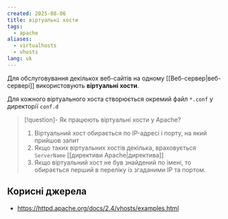 ```yaml
---
created: 2025-08-06
title: віртуальні хости
tags:
  - apache
aliases:
  - virtualhosts
  - vhosts
lang: uk
---
```

Для обслуговування декількох веб-сайтів на одному [[Веб-сервер|веб-сервері]] використовують **віртуальні хости**.

Для кожного віртуального хоста створюється окремий файл `*.conf` у директорії `conf.d`

> [!question]- Як працюють віртуальні хости у Apache?
> 1. Віртуальний хост обирається по IP-адресі і порту, на який прийшов запит
> 2. Якщо таких віртуальних хостів декілька, враховується `ServerName` [[директиви Apache|директива]]
> 3. Якщо віртуальний хост не був знайдений по імені, то обирається перший в переліку із згаданими IP та портом.

## Корисні джерела

- https://httpd.apache.org/docs/2.4/vhosts/examples.html